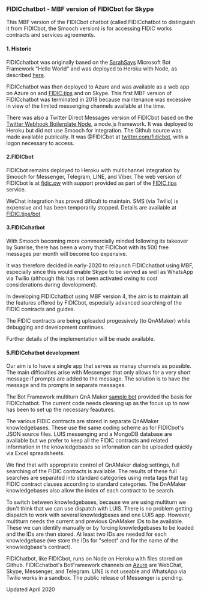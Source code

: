 <h3>FIDICchatbot - MBF version of FIDICbot for Skype</h3>

This MBF version of the FIDICbot chatbot (called FIDICchatbot to distinguish it from FIDICbot, the Smooch version) is for accessing FIDIC works contracts and services agreements. 

<h4>1. Historic</h4>

FIDICchatbot was originally based on the <a href="https://blogs.msdn.microsoft.com/sarahsays/2016/">SarahSays</a> Microsoft Bot Framework "Hello World" and was deployed to Heroku with Node, as described <a href="https://github.com/boswellp/BotFramework">here</a>.

FIDICchatbot was then deployed to Azure and was available as a web app on Azure on and <a href="http://www.fidic.tips/fidicbot">FIDIC.tips</a> and on Skype. This first MBF version of FIDICchatbot was terminated in 2018 because maintenance was excessive in view of the limited messenging channels available at the time.

There was also a Twitter Direct Messages version of FIDICbot based on the <a href="https://github.com/twitterdev/twitter-webhook-boilerplate-node">Twitter Webhook Boilerplate Node</a>, a node.js framework. It was deployed to Heroku but did not use Smooch for integration. The Github source was made available publically. It was @FIDICbot at <a href="https://twitter.com/fidicbot/">twitter.com/fidicbot</a>, with a logon necessary to access.

<h4>2.FIDICbot</h4>

FIDICbot remains deployed to Heroku with multichannel integration by Smooch for Messenger, Telegram, LINE, and Viber. The web version of FIDICbot is at <a href="http://fidic.pw">fidic.pw</a> with support provided as part of the <a href="http://fidic.tips/">FIDIC.tips</a> service.

WeChat integration has proved dificult to maintain. SMS (via Twilio) is expensive and has been temporarily stopped. Details are available at <a href="http://fidic.tips/bot">FIDIC.tips/bot</a>

<h4>3.FIDICchatbot</h4>

With Smooch becoming more commercially minded following its takeover by Sunrise, there has been a worry that FIDICbot with its 500 free messages per month will become too expensive.

It was therefore decided in early-2020 to relaunch FIDICchatbot using MBF, especially since this would enable Skype to be served as well as WhatsApp via Twilio (although this has not been activated owing to cost considerations during development).

In developing FIDICchatbot using MBF version 4, the aim is to maintain all the features offered by FIDICbot, especially advanced searching of the FIDIC contracts and guides.

The FIDIC contracts are being uploaded progessively (to QnAMaker) while debugging and development continues. 

Further details of the implementation will be made available.

<h4>5.FIDICchatbot development</h4>

Our aim is to have a single app that serves as manay channels as possible. The main difficulties arise with Messenger that only allows for a very short message if prompts are added to the message. The solution is to have the message and its prompts in separate messages.

The Bot Framework multiturn QnA Maker <a href="https://github.com/microsoft/BotBuilder-Samples/tree/master/samples/javascript_nodejs/70.qnamaker-multiturn-sample">sample bot</a> provided the basis for FIDICchatbot. The current code needs cleaning up as the focus up to now has been to set up the necessary feautures.

The various FIDIC contracts are stored in separate QnAMaker knowledgebases. These use the same coding scheme as for FIDICbot's JSON source files. LUIS messenging and a MongoDB database are available but we prefer to keep all the FIDIC contracts and related information in the knowledgebases so information can be uploaded quickly via Excel spreadsheets.

We find that with appropriate control of QnAMaker dialog settings, full searching of the FIDIC contracts is available. The results of these full searches are separated into standard categories using meta tags that tag FIDIC contract clauses according to standard categories. The DnAMaker knowledgebases also allow the index of each contract to be search. 

To switch between knowledgebases, because we are using multiturn we don't think that we can use dispatch with LUIS. There is no problem getting dispatch to work with several knowledgbases and one LUIS app. However, multiturn needs the current and previous QnAMaker IDs to be available. These we can identify manually or by forcing knowledgebases to be loaded and the IDs are then stored. At least two IDs are needed for each knowledgebase (we store the IDs for "select" and for the name of the knowledgbase's contract).

FIDIChatbot, like FIDICbot, runs on Node on Heroku with files stored on Github. FIDICchatbot's BotFramework channels on <a href="https://portal.azure.com">Azure</a> are WebChat, Skype, Messenger, and Telegram. LINE is  not useable and WhatsApp via Twilio works in a sandbox. The public release of Messenger is pending.

Updated April 2020

